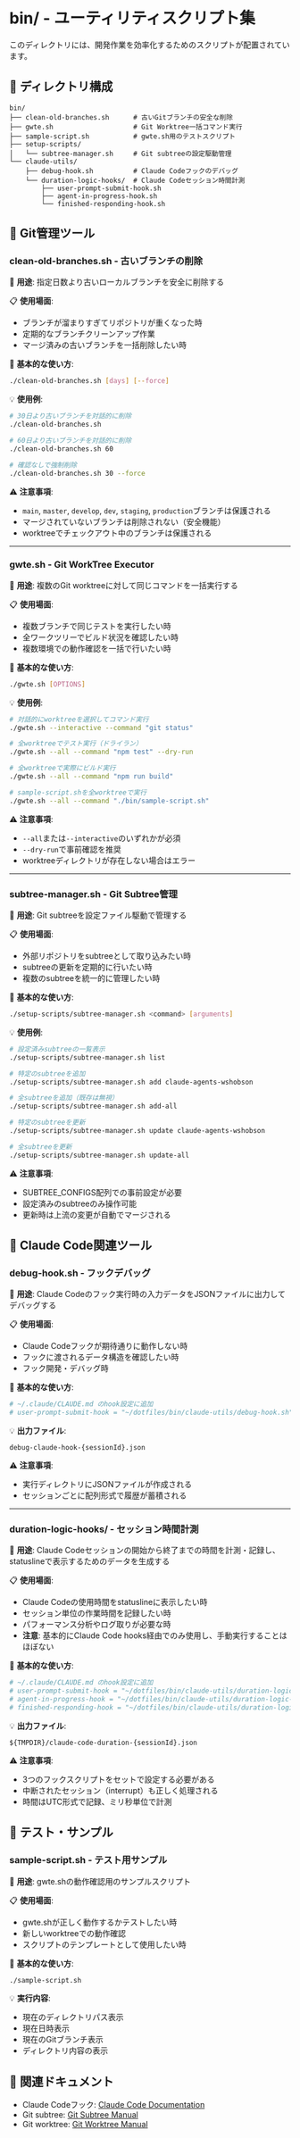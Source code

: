 # bin/ - ユーティリティスクリプト集

このディレクトリには、開発作業を効率化するためのスクリプトが配置されています。

## 📂 ディレクトリ構成

```
bin/
├── clean-old-branches.sh      # 古いGitブランチの安全な削除
├── gwte.sh                    # Git Worktree一括コマンド実行
├── sample-script.sh           # gwte.sh用のテストスクリプト
├── setup-scripts/
│   └── subtree-manager.sh     # Git subtreeの設定駆動管理
└── claude-utils/
    ├── debug-hook.sh          # Claude Codeフックのデバッグ
    └── duration-logic-hooks/  # Claude Codeセッション時間計測
        ├── user-prompt-submit-hook.sh
        ├── agent-in-progress-hook.sh
        └── finished-responding-hook.sh
```

## 🔧 Git管理ツール

### clean-old-branches.sh - 古いブランチの削除

🎯 **用途**: 指定日数より古いローカルブランチを安全に削除する

📋 **使用場面**: 
- ブランチが溜まりすぎてリポジトリが重くなった時
- 定期的なブランチクリーンアップ作業
- マージ済みの古いブランチを一括削除したい時

🚀 **基本的な使い方**:
```bash
./clean-old-branches.sh [days] [--force]
```

💡 **使用例**:
```bash
# 30日より古いブランチを対話的に削除
./clean-old-branches.sh

# 60日より古いブランチを対話的に削除  
./clean-old-branches.sh 60

# 確認なしで強制削除
./clean-old-branches.sh 30 --force
```

⚠️ **注意事項**:
- `main`, `master`, `develop`, `dev`, `staging`, `production`ブランチは保護される
- マージされていないブランチは削除されない（安全機能）
- worktreeでチェックアウト中のブランチは保護される

---

### gwte.sh - Git WorkTree Executor

🎯 **用途**: 複数のGit worktreeに対して同じコマンドを一括実行する

📋 **使用場面**:
- 複数ブランチで同じテストを実行したい時
- 全ワークツリーでビルド状況を確認したい時
- 複数環境での動作確認を一括で行いたい時

🚀 **基本的な使い方**:
```bash
./gwte.sh [OPTIONS]
```

💡 **使用例**:
```bash
# 対話的にworktreeを選択してコマンド実行
./gwte.sh --interactive --command "git status"

# 全worktreeでテスト実行（ドライラン）
./gwte.sh --all --command "npm test" --dry-run

# 全worktreeで実際にビルド実行
./gwte.sh --all --command "npm run build"

# sample-script.shを全worktreeで実行
./gwte.sh --all --command "./bin/sample-script.sh"
```

⚠️ **注意事項**:
- `--all`または`--interactive`のいずれかが必須
- `--dry-run`で事前確認を推奨
- worktreeディレクトリが存在しない場合はエラー

---

### subtree-manager.sh - Git Subtree管理

🎯 **用途**: Git subtreeを設定ファイル駆動で管理する

📋 **使用場面**:
- 外部リポジトリをsubtreeとして取り込みたい時
- subtreeの更新を定期的に行いたい時
- 複数のsubtreeを統一的に管理したい時

🚀 **基本的な使い方**:
```bash
./setup-scripts/subtree-manager.sh <command> [arguments]
```

💡 **使用例**:
```bash
# 設定済みsubtreeの一覧表示
./setup-scripts/subtree-manager.sh list

# 特定のsubtreeを追加
./setup-scripts/subtree-manager.sh add claude-agents-wshobson

# 全subtreeを追加（既存は無視）
./setup-scripts/subtree-manager.sh add-all

# 特定のsubtreeを更新
./setup-scripts/subtree-manager.sh update claude-agents-wshobson

# 全subtreeを更新
./setup-scripts/subtree-manager.sh update-all
```

⚠️ **注意事項**:
- SUBTREE_CONFIGS配列での事前設定が必要
- 設定済みのsubtreeのみ操作可能
- 更新時は上流の変更が自動でマージされる

## 🤖 Claude Code関連ツール

### debug-hook.sh - フックデバッグ

🎯 **用途**: Claude Codeのフック実行時の入力データをJSONファイルに出力してデバッグする

📋 **使用場面**:
- Claude Codeフックが期待通りに動作しない時
- フックに渡されるデータ構造を確認したい時
- フック開発・デバッグ時

🚀 **基本的な使い方**:
```bash
# ~/.claude/CLAUDE.md のhook設定に追加
# user-prompt-submit-hook = "~/dotfiles/bin/claude-utils/debug-hook.sh"
```

💡 **出力ファイル**:
```
debug-claude-hook-{sessionId}.json
```

⚠️ **注意事項**:
- 実行ディレクトリにJSONファイルが作成される
- セッションごとに配列形式で履歴が蓄積される

---

### duration-logic-hooks/ - セッション時間計測

🎯 **用途**: Claude Codeセッションの開始から終了までの時間を計測・記録し、statuslineで表示するためのデータを生成する

📋 **使用場面**:
- Claude Codeの使用時間をstatuslineに表示したい時
- セッション単位の作業時間を記録したい時
- パフォーマンス分析やログ取りが必要な時
- **注意**: 基本的にClaude Code hooks経由でのみ使用し、手動実行することはほぼない

🚀 **基本的な使い方**:
```bash
# ~/.claude/CLAUDE.md のhook設定に追加
# user-prompt-submit-hook = "~/dotfiles/bin/claude-utils/duration-logic-hooks/user-prompt-submit-hook.sh"
# agent-in-progress-hook = "~/dotfiles/bin/claude-utils/duration-logic-hooks/agent-in-progress-hook.sh"
# finished-responding-hook = "~/dotfiles/bin/claude-utils/duration-logic-hooks/finished-responding-hook.sh"
```

💡 **出力ファイル**:
```
${TMPDIR}/claude-code-duration-{sessionId}.json
```

⚠️ **注意事項**:
- 3つのフックスクリプトをセットで設定する必要がある
- 中断されたセッション（interrupt）も正しく処理される
- 時間はUTC形式で記録、ミリ秒単位で計測

## 🧪 テスト・サンプル

### sample-script.sh - テスト用サンプル

🎯 **用途**: gwte.shの動作確認用のサンプルスクリプト

📋 **使用場面**:
- gwte.shが正しく動作するかテストしたい時
- 新しいworktreeでの動作確認
- スクリプトのテンプレートとして使用したい時

🚀 **基本的な使い方**:
```bash
./sample-script.sh
```

💡 **実行内容**:
- 現在のディレクトリパス表示
- 現在日時表示
- 現在のGitブランチ表示
- ディレクトリ内容の表示

## 🔗 関連ドキュメント

- Claude Codeフック: [Claude Code Documentation](https://docs.anthropic.com/en/docs/claude-code)
- Git subtree: [Git Subtree Manual](https://git-scm.com/docs/git-subtree)
- Git worktree: [Git Worktree Manual](https://git-scm.com/docs/git-worktree)